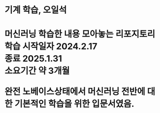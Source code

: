 <h1>기계 학습, 오일석<h1>
머신러닝 학습한 내용 모아놓는 리포지토리
학습 시작일자 2024.2.17<br>
종료 2025.1.31<br>
소요기간 약 3개월<br>

완전 노베이스상태에서 머신러닝 전반에 대한 기본적인 학습을 위한 입문서였음.
